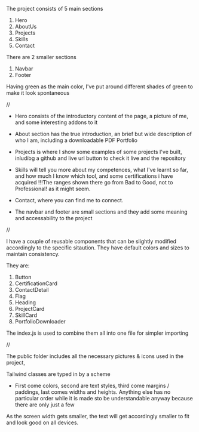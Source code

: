 The project consists of 5 main sections

1. Hero
2. AboutUs
3. Projects
4. Skills
5. Contact

There are 2 smaller sections

1. Navbar
2. Footer

Having green as the main color, I've put around
different shades of green to make it look spontaneous

//

- Hero consists of the introductory content of the page, a picture of me,
  and some interesting addons to it

- About section has the true introduction, an brief but wide description
  of who I am, including a downloadable PDF Portfolio

- Projects is where I show some examples of some projects I've built,
  inludibg a github and live url button to check it live and the repository

- Skills will tell you more about my competences, what I've learnt so far,
  and how much I know which tool, and some certifications i have acquired
  !!!The ranges shown there go from Bad to Good, not to Professional!
  as it might seem.

- Contact, where you can find me to connect.

- The navbar and footer are small sections and they add some meaning
  and accessability to the project

//

I have a couple of reusable components that can be slightly modified
accordingly to the specific sitaution. They have default colors and sizes
to maintain consistency.

They are:

1. Button
2. CertificationCard
3. ContactDetail
4. Flag
5. Heading
6. ProjectCard
7. SkillCard
8. PortfolioDownloader

The index.js is used to combine them all into one file for simpler importing

//

The public folder includes all the necessary pictures & icons used in the project,

Tailwind classes are typed in by a scheme

- First come colors, second are text styles, third come margins / paddings,
  last comes widths and heights. Anything else has no particular order while
  it is made sto be understandable anyway because there are only just a few

As the screen width gets smaller, the text will get accordingly smaller to fit
and look good on all devices.

